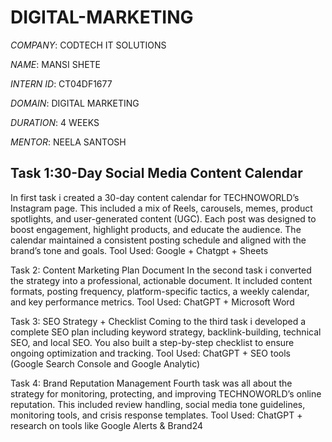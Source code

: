 # DIGITAL-MARKETING

*COMPANY*: CODTECH IT SOLUTIONS

*NAME*: MANSI SHETE

*INTERN ID*: CT04DF1677

*DOMAIN*: DIGITAL  MARKETING

*DURATION*: 4 WEEKS

*MENTOR*: NEELA SANTOSH

## Task 1:30-Day Social Media Content Calendar
In first task i created a 30-day content calendar for TECHNOWORLD’s Instagram page. This included a mix of Reels, carousels, memes, product spotlights, and user-generated content (UGC). Each post was designed to boost engagement, highlight products, and educate the audience. The calendar maintained a consistent posting schedule and aligned with the brand’s tone and goals.
Tool Used: Google + Chatgpt + Sheets

Task 2: Content Marketing Plan Document
In the  second task i converted the strategy into a professional, actionable document. It included content formats, posting frequency, platform-specific tactics, a weekly calendar, and key performance metrics.
Tool Used: ChatGPT + Microsoft Word

Task 3: SEO Strategy + Checklist
Coming to the third task i developed a complete SEO plan including keyword strategy, backlink-building, technical SEO, and local SEO. You also built a step-by-step checklist to ensure ongoing optimization and tracking.
Tool Used: ChatGPT + SEO tools (Google Search Console and Google Analytic)

Task 4: Brand Reputation Management
Fourth task was all about the strategy for monitoring, protecting, and improving TECHNOWORLD’s online reputation. This included review handling, social media tone guidelines, monitoring tools, and crisis response templates.
Tool Used: ChatGPT + research on tools like Google Alerts & Brand24
